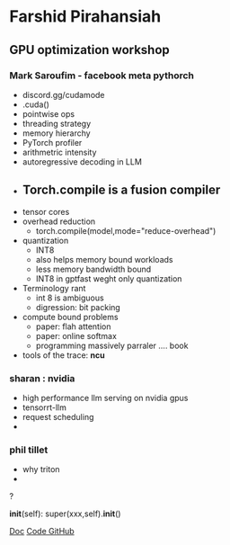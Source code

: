 
# Farshid Pirahansiah
## GPU optimization workshop
### Mark Saroufim - facebook meta pythorch
- discord.gg/cudamode
- .cuda()
- pointwise ops
- threading strategy
- memory hierarchy 
- PyTorch profiler
- arithmetric intensity
- autoregressive decoding in LLM
- Torch.compile is a fusion compiler
    - 
- tensor cores
- overhead reduction
    - torch.compile(model,mode="reduce-overhead")
- quantization
    - INT8
    - also helps memory bound workloads
    - less memory bandwidth bound
    - INT8 in gptfast weght only quantization
- Terminology rant
    - int 8 is ambiguous
    - digression: bit packing
- compute bound problems
    - paper: flah attention
    - paper: online softmax
    - programming massively parraler .... book
- tools of the trace: **ncu**
### sharan : nvidia
- high performance llm serving on nvidia gpus
- tensorrt-llm 
- request scheduling
- 
### phil tillet
- why triton
- 










?

__init__(self):
super(xxx,self).__init__()






[Doc](https://docs.google.com/document/d/1TR_5Ax0rPqTj8I2sA7MH-aa4J7TUUt4Ji9272OP8ZJg/edit?usp=sharing)
[Code GitHub](https://github.com/mlops-discord/gpu-optimization-workshop)

